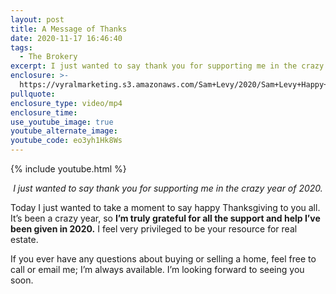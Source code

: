 ```yaml
---
layout: post
title: A Message of Thanks
date: 2020-11-17 16:46:40
tags:
  - The Brokery
excerpt: I just wanted to say thank you for supporting me in the crazy year of 2020.
enclosure: >-
  https://vyralmarketing.s3.amazonaws.com/Sam+Levy/2020/Sam+Levy+Happy+Thanksgiving+2020+2.mp4
pullquote:
enclosure_type: video/mp4
enclosure_time:
use_youtube_image: true
youtube_alternate_image:
youtube_code: eo3yh1Hk8Ws
---
```


{% include youtube.html %}

<p style="text-align: center;"><em>I just wanted to say thank you for supporting me in the crazy year of 2020.</em></p>

Today I just wanted to take a moment to say happy Thanksgiving to you all. It’s been a crazy year, so **I’m truly grateful for all the support and help I’ve been given in 2020.** I feel very privileged to be your resource for real estate.&nbsp;

If you ever have any questions about buying or selling a home, feel free to call or email me; I’m always available. I’m looking forward to seeing you soon.